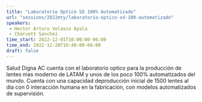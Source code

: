 ```yaml
---
title: "Laboratorio Optico SD 100% Automatizado"
url: "sessions/2022mty/laboratorio-optico-sd-100-automatizado"
speakers:
 - Hector Arturo Velasco Ayala
 - Charvett Sanchez
time_start: 2022-12-01T10:00:00-06:00
time_end: 2022-12-28T10:40:00-06:00
draft: false
---
```


Salud Digna AC cuenta con el laboratorio optico para la producción de lentes mas moderno de LATAM y unos de los poco 100% automatizados del mundo. Cuenta con una capacidad deproducción inicial de 1500 lentes al dia con 0 interacción humana en la fabricación, con modelos automatizados de supervisión.